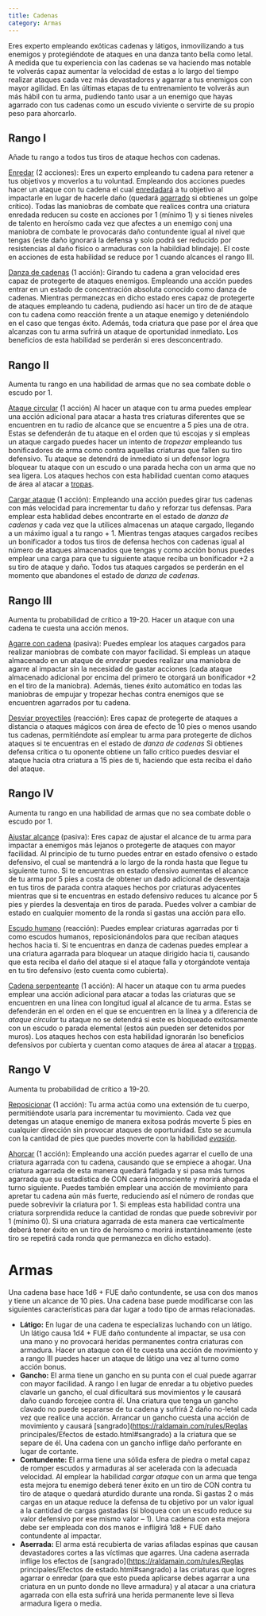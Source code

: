 ```yaml
---
title: Cadenas
category: Armas
---
```


Eres experto empleando exóticas cadenas y látigos, inmovilizando a tus enemigos y protegiéndote de ataques en una danza tanto bella como letal. A medida que tu experiencia con las cadenas se va haciendo mas notable te volverás capaz aumentar la velocidad de estas a lo largo del tiempo realizar ataques cada vez más devastadores y agarrar a tus enemigos con mayor agilidad. En las últimas etapas de tu entrenamiento te volverás aun más hábil con tu arma, pudiendo tanto usar a un enemigo que hayas agarrado con tus cadenas como un escudo viviente o servirte de su propio peso para ahorcarlo.

## Rango I

Añade tu rango a todos tus tiros de ataque hechos con cadenas.

<u>Enredar</u> (2 acciones): Eres un experto empleando tu cadena para retener a tus objetivos y moverlos a tu voluntad. Empleando dos acciones puedes hacer un ataque con tu cadena el cual [enredadará](https://raldamain.com/rules/Reglas%20principales/Efectos%20de%20estado.html#enredada) a tu objetivo al impactarle en lugar de hacerle daño (quedará [agarrado](https://raldamain.com/rules/Reglas%20principales/Efectos%20de%20estado.html#agarrada) si obtienes un golpe crítico). Todas las maniobras de combate que realices contra una criatura enredada reducen su coste en acciones por 1 (mínimo 1) y si tienes niveles de talento en heroísmo cada vez que afectes a un enemigo conj una maniobra de combate le provocarás daño contundente igual al nivel que tengas (este daño ignorará la defensa y solo podrá ser reducido por resistencias al daño físico o armaduras con la habildiad blindaje). El coste en acciones de esta habilidad se reduce por 1 cuando alcances el rango III.

<u>Danza de cadenas</u> (1 acción): Girando tu cadena a gran velocidad eres capaz de protegerte de ataques enemigos. Empleando una acción puedes entrar en un estado de concentración absoluta conocido como danza de cadenas. Mientras permanezcas en dicho estado eres capaz de protegerte de ataques empleando tu cadena, pudiendo así hacer un tiro de de ataque con tu cadena como reacción frente a un ataque enemigo y deteniéndolo en el caso que tengas éxito. Además,  toda criatura que pase por el área que alcanzas con tu arma sufrirá un ataque de oportunidad inmediato. Los beneficios de esta habilidad se perderán si eres desconcentrado.

## Rango II

Aumenta tu rango en una habilidad de armas que no sea combate doble o escudo por 1.

<u>Ataque circular</u> (1 acción) Al hacer un ataque con tu arma puedes emplear una acción adicional para atacar a hasta tres criaturas diferentes que se encuentren en tu radio de alcance que se encuentre a 5 pies una de otra. Estas se defenderán de tu ataque en el orden que tú escojas y si empleas un ataque cargado puedes hacer un intento de *tropezar* empleando tus bonificadores de arma como contra aquellas criaturas que fallen su tiro defensivo. Tu ataque se detendrá de inmediato si un defensor logra bloquear tu ataque con un escudo o una parada hecha con un arma que no sea ligera. Los ataques hechos con esta habilidad cuentan como ataques de área al atacar a [tropas](https://raldamain.com/rules/Reglas%20adicionales/combate%20de%20masas.html).

<u>Cargar ataque</u> (1 acción): Empleando una acción puedes girar tus cadenas con más velocidad para incrementar tu daño y reforzar tus defensas. Para emplear esta hablidad debes encontrarte en el estado de *danza de cadenas* y cada vez que la utilices almacenas un ataque cargado, llegando a un máximo igual a tu rango + 1. Mientras tengas ataques cargados recibes un bonificador a todos tus tiros de defensa hechos con cadenas igual al número de ataques almacenados que tengas y como acción bonus puedes emplear una carga para que tu siguiente ataque reciba un bonificador +2 a su tiro de ataque y daño. Todos tus ataques cargados se perderán en el momento que abandones el estado de *danza de cadenas.*

## Rango III   

Aumenta tu probabilidad de crítico a 19-20. Hacer un ataque con una cadena te cuesta una acción menos.

<u>Agarre con cadena</u> (pasiva): Puedes emplear los ataques cargados para realizar maniobras de combate con mayor facilidad. Si empleas un ataque almacenado en un ataque de *enredar* puedes realizar una maniobra de agarre al impactar sin la necesidad de gastar acciones (cada ataque almacenado adicional por encima del primero te otorgará un bonificador +2 en el tiro de la maniobra). Además, tienes éxito automático en todas las maniobras de empujar y tropezar hechas contra enemigos que se encuentren agarrados por tu cadena.

<u>Desviar proyectiles</u> (reacción): Eres capaz de protegerte de ataques a distancia o ataques mágicos con área de efecto de 10 pies o menos usando tus cadenas, permitiéndote así emplear tu arma para protegerte de dichos ataques si te encuentras en el estado de *danza de cadenas* Si obtienes defensa crítica o tu oponente obtiene un fallo crítico puedes desviar el ataque hacia otra criatura a 15 pies de ti, haciendo que esta reciba el daño del ataque.

## Rango IV

Aumenta tu rango en una habilidad de armas que no sea combate doble o escudo por 1.

<u>Ajustar alcance</u> (pasiva): Eres capaz de ajustar el alcance de tu arma para impactar a enemigos más lejanos o protegerte de ataques con mayor facilidad. Al principio de tu turno puedes entrar en estado ofensivo o estado defensivo, el cual se mantendrá a lo largo de la ronda hasta que llegue tu siguiente turno. Si te encuentras en estado ofensivo aumentas el alcance de tu arma por 5 pies a costa de obtener un dado adicional de desventaja en tus tiros de parada contra ataques hechos por criaturas adyacentes mientras que si te encuentras en estado defensivo reduces tu alcance por 5 pies y pierdes la desventaja en tiros de parada. Puedes volver a cambiar de estado en cualquier momento de la ronda si gastas una acción para ello. 

<u>Escudo humano</u> (reacción): Puedes emplear criaturas agarradas por ti como escudos humanos, reposicionándolos para que reciban ataques hechos hacia ti. Si te encuentras en danza de cadenas puedes emplear a una criatura agarrada para bloquear un ataque dirigido hacia ti, causando que esta reciba el daño del ataque si el ataque falla y otorgándote ventaja en tu tiro defensivo (esto cuenta como cubierta).

<u>Cadena serpenteante</u> (1 acción): Al hacer un ataque con tu arma puedes emplear una acción adicional para atacar a todas las criaturas que se encuentren en una línea con longitud igual al alcance de tu arma. Estas se defenderán en el orden en el que se encuentren en la línea y a diferencia de *ataque circular* tu ataque no se detendrá si este es bloqueado exitosamente con un escudo o parada elemental (estos aún pueden ser detenidos por muros). Los ataques hechos con esta habilidad ignorarán lso beneficios defensivos por cubierta y cuentan como ataques de área al atacar a [tropas](https://raldamain.com/rules/Reglas%20adicionales/combate%20de%20masas.html).

## Rango V

Aumenta tu probabilidad de crítico a 19-20. 

<u>Reposicionar</u> (1 acción): Tu arma actúa como una extensión de tu cuerpo, permitiéndote usarla para incrementar tu movimiento. Cada vez que detengas un ataque enemigo de manera exitosa podrás moverte 5 pies en cualquier dirección sin provocar ataques de oportunidad. Esto se acumula con la cantidad de pies que puedes moverte con la habilidad *[evasión](https://raldamain.com/rules/Rangos/Combate/reflejos.html#rango-ii)*.

<u>Ahorcar</u> (1 acción): Empleando una acción puedes agarrar el cuello de una criatura agarrada con tu cadena, causando que se empiece a ahogar. Una criatura agarrada de esta manera quedará fatigada y si pasa más turnos agarrada que su estadística de CON caerá inconsciente y morirá ahogada el turno siguiente. Puedes también emplear una acción de movimiento para apretar tu cadena aún más fuerte, reduciendo así el número de rondas que puede sobrevivir la criatura por 1. Si empleas esta habilidad contra una criatura sorprendida reduce la cantidad de rondas que puede sobrevivir por 1 (mínimo 0). Si una criatura agarrada de esta manera cae verticalmente deberá tener éxito en un tiro de heroísmo o morirá instantáneamente (este tiro se repetirá cada ronda que permanezca en dicho estado).

# Armas  

Una cadena base hace 1d6 + FUE daño contundente, se usa con dos manos y tiene un alcance de 10 pies. Una cadena base puede modificarse con las siguientes características para dar lugar a todo tipo de armas relacionadas.

- **Látigo:** En lugar de una cadena te especializas luchando con un látigo. Un látigo causa 1d4 + FUE daño contundente al impactar, se usa con una mano y no provocará heridas permanentes contra criaturas con armadura. Hacer un ataque con él te cuesta una acción de movimiento y a rango III puedes hacer un ataque de látigo una vez al turno como acción bonus.
- **Gancho:** El arma tiene un gancho en su punta con el cual puede agarrar con mayor facilidad. A rango I en lugar de enredar a tu objetivo puedes clavarle un gancho, el cual dificultará sus movimientos y le causará daño cuando forcejee contra él. Una criatura que tenga un gancho clavado no puede separarse de tu cadena y sufrirá 2 daño no-letal cada vez que realice una acción. Arrancar un gancho cuesta una acción de movimiento y causará [sangrado](https://raldamain.com/rules/Reglas principales/Efectos de estado.html#sangrado) a la criatura que se separe de él. Una cadena con un gancho inflige daño perforante en lugar de cortante.
- **Contundente:** El arma tiene una sólida esfera de piedra o metal capaz de romper escudos y armaduras al ser acelerada con la adecuada velocidad. Al emplear la habilidad *cargar ataque* con un arma que tenga esta mejora tu enemigo deberá tener éxito en un tiro de CON contra tu tiro de ataque o quedará aturdido durante una ronda. Si gastas 2 o más cargas en un ataque reduce la defensa de tu objetivo por un valor igual a la cantidad de cargas gastadas (si bloquea con un escudo reduce su valor defensivo por ese mismo valor – 1). Una cadena con esta mejora debe ser empleada con dos manos e infligirá 1d8 + FUE daño contundente al impactar.
- **Aserrada:** El arma está recubierta de varias afiladas espinas que causan devastadores cortes a las víctimas que agarres. Una cadena aserrada inflige los efectos de [sangrado](https://raldamain.com/rules/Reglas principales/Efectos de estado.html#sangrado) a las criaturas que logres agarrar o enredar (para que esto pueda aplicarse debes agarrar a una criatura en un punto donde no lleve armadura) y al atacar a una criatura agarrada con ella esta sufrirá una herida permanente leve si lleva armadura ligera o media.


